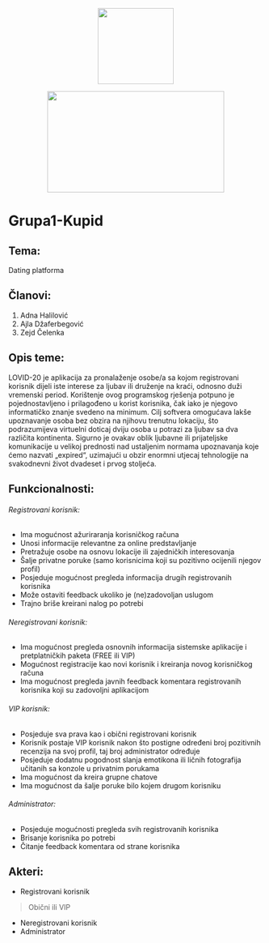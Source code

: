 <p align="center">
  <img width="150" height="150" src="https://media.giphy.com/media/xTcnT2ZYSaCTdkTSmI/giphy.gif">
</p>

<p align="center">
  <img width="350" height="200" src="https://github.com/ooad-2019-2020/Grupa1-Kupid/blob/master/AppLogo.jpg">
</p>

# Grupa1-Kupid
## Tema:
Dating platforma
## Članovi:
1. Adna Halilović
2. Ajla Džaferbegović
3. Zejd Čelenka
## Opis teme:
LOVID-20 je aplikacija za pronalaženje osobe/a sa kojom registrovani korisnik dijeli iste interese za ljubav ili druženje na kraći, odnosno duži vremenski period. Korištenje ovog programskog rješenja potpuno je pojednostavljeno i prilagođeno u korist korisnika, čak iako je njegovo informatičko znanje svedeno na minimum. Cilj softvera omogućava lakše upoznavanje osoba bez obzira na njihovu trenutnu lokaciju, što podrazumijeva virtuelni doticaj dviju osoba u potrazi za ljubav sa dva različita kontinenta. Sigurno je ovakav oblik ljubavne ili prijateljske komunikacije u velikoj prednosti nad ustaljenim normama upoznavanja koje ćemo nazvati „expired“, uzimajući u obzir enormni utjecaj tehnologije na svakodnevni život dvadeset i prvog stoljeća.
## Funkcionalnosti:
###### Registrovani korisnik:
- Ima mogućnost ažuriraranja korisničkog računa
- Unosi informacije relevantne za online predstavljanje
- Pretražuje osobe na osnovu lokacije ili zajedničkih interesovanja
- Šalje privatne poruke (samo korisnicima koji su pozitivno ocijenili njegov profil)
- Posjeduje mogućnost pregleda informacija drugih registrovanih korisnika
- Može ostaviti feedback ukoliko je (ne)zadovoljan uslugom
- Trajno briše kreirani nalog po potrebi
###### Neregistrovani korisnik:
- Ima mogućnost pregleda osnovnih informacija sistemske aplikacije i pretplatničkih paketa (FREE ili VIP)
- Mogućnost registracije kao novi korisnik i kreiranja novog korisničkog računa
- Ima mogućnost pregleda javnih feedback komentara registrovanih korisnika koji su zadovoljni aplikacijom
###### VIP korisnik:
- Posjeduje sva prava kao i obični registrovani korisnik
- Korisnik postaje VIP korisnik nakon što postigne određeni broj pozitivnih recenzija na svoj profil, taj broj administrator određuje
- Posjeduje dodatnu pogodnost slanja emotikona ili ličnih fotografija učitanih sa konzole u privatnim porukama
- Ima mogućnost da kreira grupne chatove
- Ima mogućnost da šalje poruke bilo kojem drugom korisniku
###### Administrator:
- Posjeduje mogućnosti pregleda svih registrovanih korisnika
- Brisanje korisnika po potrebi
- Čitanje feedback komentara od strane korisnika
## Akteri:
- Registrovani korisnik
> Obični ili VIP
- Neregistrovani korisnik
- Administrator
